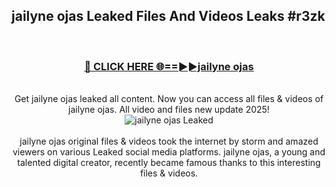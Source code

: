 ## jailyne ojas Leaked Files And Videos Leaks #r3zk
<br>
<div align="center">
<h3><a href="https://watchclip.my.id/jailyne ojas" rel="nofollow">🔴 CLICK HERE 🌐==►►jailyne ojas</a></h3>
<br>
Get jailyne ojas leaked all content. Now you can access all files & videos of jailyne ojas. All video and files new update 2025!
<br>
<a href="https://watchclip.my.id/jailyne ojas" rel="nofollow" data-target="animated-image.originalLink"><img src="https://i.ibb.co.com/WyWwxjT/player-gif2.gif" alt="jailyne ojas Leaked" style="max-width: 100%; display: inline-block;" data-target="animated-image.originalImage"></a>
<br><br>
jailyne ojas original files & videos took the internet by storm and amazed viewers on various Leaked social media platforms. jailyne ojas, a young and talented digital creator, recently became famous thanks to this interesting files & videos.
</div>
<br>